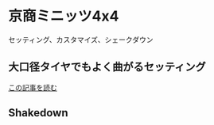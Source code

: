 # 京商ミニッツ4x4セッティング、カスタマイズ、シェークダウン## 大口径タイヤでもよく曲がるセッティング[この記事を読む](/blog/index_of_steering_settings)## Shakedown